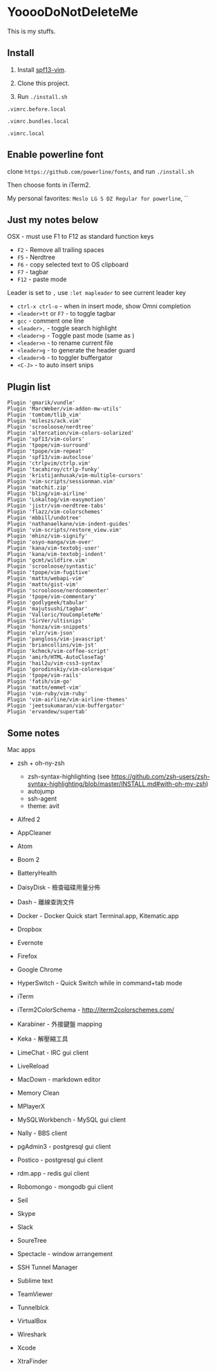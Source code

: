 # YooooDoNotDeleteMe

This is my stuffs.

## Install

1. Install [spf13-vim](https://github.com/spf13/spf13-vim).

2. Clone this project.

3. Run `./install.sh`

`.vimrc.before.local`

`.vimrc.bundles.local`

`.vimrc.local`

## Enable powerline font

clone `https://github.com/powerline/fonts`, and run `./install.sh`

Then choose fonts in iTerm2.

My personal favorites: `Meslo LG S DZ Regular for powerline`, ``


## Just my notes below

OSX - must use F1 to F12 as standard function keys

* `F2`  - Remove all trailing spaces
* `F5`  - Nerdtree
* `F6`  - copy selected text to OS clipboard
* `F7`  - tagbar
* `F12` - paste mode

Leader is set to `,` use `:let mapleader` to see current leader key

* `ctrl-x ctrl-o` - when in insert mode, show Omni completion
* `<leader>tt` or `F7` - to toggle tagbar
* `gcc` - comment one line
* `<leader>,` - toggle search highlight
* `<leader>p` - Toggle past mode (same as <F12>)
* `<leader>n` - to rename current file
* `<leader>g` - to generate the header guard
* `<leader>b` - to toggler buffergator
* `<C-J>`     - to auto insert snips

## Plugin list

```
Plugin 'gmarik/vundle'
Plugin 'MarcWeber/vim-addon-mw-utils'
Plugin 'tomtom/tlib_vim'
Plugin 'mileszs/ack.vim'
Plugin 'scrooloose/nerdtree'
Plugin 'altercation/vim-colors-solarized'
Plugin 'spf13/vim-colors'
Plugin 'tpope/vim-surround'
Plugin 'tpope/vim-repeat'
Plugin 'spf13/vim-autoclose'
Plugin 'ctrlpvim/ctrlp.vim'
Plugin 'tacahiroy/ctrlp-funky'
Plugin 'kristijanhusak/vim-multiple-cursors'
Plugin 'vim-scripts/sessionman.vim'
Plugin 'matchit.zip'
Plugin 'bling/vim-airline'
Plugin 'Lokaltog/vim-easymotion'
Plugin 'jistr/vim-nerdtree-tabs'
Plugin 'flazz/vim-colorschemes'
Plugin 'mbbill/undotree'
Plugin 'nathanaelkane/vim-indent-guides'
Plugin 'vim-scripts/restore_view.vim'
Plugin 'mhinz/vim-signify'
Plugin 'osyo-manga/vim-over'
Plugin 'kana/vim-textobj-user'
Plugin 'kana/vim-textobj-indent'
Plugin 'gcmt/wildfire.vim'
Plugin 'scrooloose/syntastic'
Plugin 'tpope/vim-fugitive'
Plugin 'mattn/webapi-vim'
Plugin 'mattn/gist-vim'
Plugin 'scrooloose/nerdcommenter'
Plugin 'tpope/vim-commentary'
Plugin 'godlygeek/tabular'
Plugin 'majutsushi/tagbar'
Plugin 'Valloric/YouCompleteMe'
Plugin 'SirVer/ultisnips'
Plugin 'honza/vim-snippets'
Plugin 'elzr/vim-json'
Plugin 'pangloss/vim-javascript'
Plugin 'briancollins/vim-jst'
Plugin 'kchmck/vim-coffee-script'
Plugin 'amirh/HTML-AutoCloseTag'
Plugin 'hail2u/vim-css3-syntax'
Plugin 'gorodinskiy/vim-coloresque'
Plugin 'tpope/vim-rails'
Plugin 'fatih/vim-go'
Plugin 'mattn/emmet-vim'
Plugin 'vim-ruby/vim-ruby'
Plugin 'vim-airline/vim-airline-themes'
Plugin 'jeetsukumaran/vim-buffergator'
Plugin 'ervandew/supertab'
```

## Some notes

Mac apps

* zsh + oh-ny-zsh
  * zsh-syntax-highlighting (see https://github.com/zsh-users/zsh-syntax-highlighting/blob/master/INSTALL.md#with-oh-my-zsh)
  * autojump
  * ssh-agent
  * theme: avit

* Alfred 2
* AppCleaner
* Atom
* Boom 2
* BatteryHealth
* DaisyDisk - 檢查磁碟用量分佈
* Dash - 離線查詢文件
* Docker - Docker Quick start Terminal.app, Kitematic.app
* Dropbox
* Evernote
* Firefox
* Google Chrome
* HyperSwitch - Quick Switch while in command+tab mode
* iTerm
* iTerm2ColorSchema - http://iterm2colorschemes.com/
* Karabiner - 外接鍵盤 mapping
* Keka - 解壓縮工具
* LimeChat - IRC gui client
* LiveReload
* MacDown - markdown editor
* Memory Clean
* MPlayerX
* MySQLWorkbench - MySQL gui client
* Nally - BBS client
* pgAdmin3 - postgresql gui client
* Postico - postgresql gui client
* rdm.app - redis gui client
* Robomongo - mongodb gui client
* Seil
* Skype
* Slack
* SoureTree
* Spectacle - window arrangement
* SSH Tunnel Manager
* Sublime text
* TeamViewer
* Tunnelblck
* VirtualBox
* Wireshark
* Xcode
* XtraFinder
